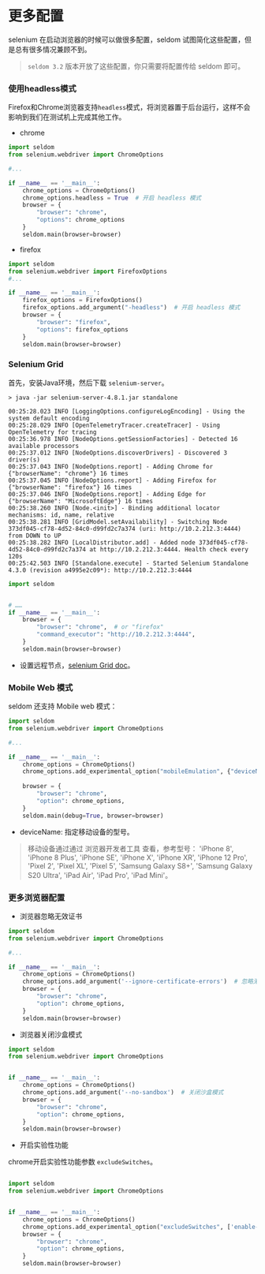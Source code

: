 # 更多配置

selenium 在启动浏览器的时候可以做很多配置，seldom 试图简化这些配置，但是总有很多情况兼顾不到。

> `seldom 3.2` 版本开放了这些配置，你只需要将配置传给 seldom 即可。 

### 使用headless模式

Firefox和Chrome浏览器支持`headless`模式，将浏览器置于后台运行，这样不会影响到我们在测试机上完成其他工作。

* chrome

```python
import seldom
from selenium.webdriver import ChromeOptions

#...

if __name__ == '__main__':
    chrome_options = ChromeOptions()
    chrome_options.headless = True  # 开启 headless 模式
    browser = {
        "browser": "chrome",
        "options": chrome_options
    }
    seldom.main(browser=browser)
```

* firefox

```python
import seldom
from selenium.webdriver import FirefoxOptions
#...

if __name__ == '__main__':
    firefox_options = FirefoxOptions()
    firefox_options.add_argument("-headless")  # 开启 headless 模式
    browser = {
        "browser": "firefox",
        "options": firefox_options
    }
    seldom.main(browser=browser)
```

### Selenium Grid

首先，安装Java环境，然后下载 `selenium-server`。

```shell
> java -jar selenium-server-4.8.1.jar standalone

00:25:28.023 INFO [LoggingOptions.configureLogEncoding] - Using the system default encoding
00:25:28.029 INFO [OpenTelemetryTracer.createTracer] - Using OpenTelemetry for tracing
00:25:36.978 INFO [NodeOptions.getSessionFactories] - Detected 16 available processors
00:25:37.012 INFO [NodeOptions.discoverDrivers] - Discovered 3 driver(s)
00:25:37.043 INFO [NodeOptions.report] - Adding Chrome for {"browserName": "chrome"} 16 times
00:25:37.045 INFO [NodeOptions.report] - Adding Firefox for {"browserName": "firefox"} 16 times
00:25:37.046 INFO [NodeOptions.report] - Adding Edge for {"browserName": "MicrosoftEdge"} 16 times
00:25:38.260 INFO [Node.<init>] - Binding additional locator mechanisms: id, name, relative
00:25:38.281 INFO [GridModel.setAvailability] - Switching Node 373df045-cf78-4d52-84c0-d99fd2c7a374 (uri: http://10.2.212.3:4444) from DOWN to UP
00:25:38.282 INFO [LocalDistributor.add] - Added node 373df045-cf78-4d52-84c0-d99fd2c7a374 at http://10.2.212.3:4444. Health check every 120s
00:25:42.503 INFO [Standalone.execute] - Started Selenium Standalone 4.3.0 (revision a4995e2c09*): http://10.2.212.3:4444
```

```python
import seldom


# ……
if __name__ == '__main__':
    browser = {
        "browser": "chrome",  # or "firefox"
        "command_executor": "http://10.2.212.3:4444",
    }
    seldom.main(browser=browser)

```

* 设置远程节点，[selenium Grid doc](https://www.selenium.dev/documentation/grid/getting_started/)。

### Mobile Web 模式

seldom 还支持 Mobile web 模式：

```python
import seldom
from selenium.webdriver import ChromeOptions

#...

if __name__ == '__main__':
    chrome_options = ChromeOptions()
    chrome_options.add_experimental_option("mobileEmulation", {"deviceName": "iPhone 8"})
    
    browser = {
        "browser": "chrome",
        "option": chrome_options,
    }
    seldom.main(debug=True, browser=browser)
```

* deviceName: 指定移动设备的型号。

> 移动设备通过通过 浏览器开发者工具 查看，参考型号：
> 'iPhone 8', 'iPhone 8 Plus', 'iPhone SE', 'iPhone X', 'iPhone XR', 'iPhone 12 Pro',
'Pixel 2', 'Pixel XL', 'Pixel 5', 'Samsung Galaxy S8+', 'Samsung Galaxy S20 Ultra',
'iPad Air', 'iPad Pro', 'iPad Mini'。


### 更多浏览器配置

* 浏览器忽略无效证书

```python
import seldom
from selenium.webdriver import ChromeOptions

#...

if __name__ == '__main__':
    chrome_options = ChromeOptions()
    chrome_options.add_argument('--ignore-certificate-errors')  # 忽略无效证书的问题
    browser = {
        "browser": "chrome",
        "option": chrome_options,
    }
    seldom.main(browser=browser)
```


* 浏览器关闭沙盒模式

```python
import seldom
from selenium.webdriver import ChromeOptions


if __name__ == '__main__':
    chrome_options = ChromeOptions()
    chrome_options.add_argument('--no-sandbox')  # 关闭沙盒模式
    browser = {
        "browser": "chrome",
        "option": chrome_options,
    }
    seldom.main(browser=browser)
```

* 开启实验性功能

chrome开启实验性功能参数 `excludeSwitches`。

```python

import seldom
from selenium.webdriver import ChromeOptions


if __name__ == '__main__':
    chrome_options = ChromeOptions()
    chrome_options.add_experimental_option("excludeSwitches", ['enable-automation', 'enable-logging'])
    browser = {
        "browser": "chrome",
        "option": chrome_options,
    }
    seldom.main(browser=browser)
```
